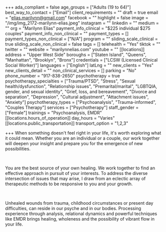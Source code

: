 +++
ada_compliant = false
age_groups = ["Adults (19 to 64)"]
best_way_to_contact = ["Email"]
client_requirements = ""
draft = true
email = "elias.marilynn@gmail.com"
facebook = ""
highlight = false
image = "/img/img_2172-marilynn-elias.jpeg"
instagram = ""
linkedin = ""
medium = ""
org = "Marilynn Elias"
payment_info_clinical = "$225 individual $275 couples"
payment_info_non_clinical = ""
payment_types = []
payment_types_non_clinical = ["N/A"]
program = ""
sliding_scale_clinical = true
sliding_scale_non_clinical = false
tags = []
telehealth = "Yes"
tiktok = ""
twitter = ""
website = "marilynnelias.com"
youtube = ""
[[locations]]
address = "Upper West Side"
boroughs = ["Staten Island", "Queens", "Manhattan", "Brooklyn", "Bronx"]
credentials = ["LCSW (Licensed Clinical Social Worker)"]
languages = ["English"]
latLng = ""
new_clients = "Yes"
new_clients_detail = ""
non_clinical_services = []
parking = "No"
phone_number = "917-838-2650"
psychotherapy = true
psychotherapy_specialties = ["Trauma/PTSD", "Stress", "Sexual health/dysfunction", "Relationship issues", "Premarital/marital", "LGBTQIA, gender, and sexual identity", "Grief, loss, and bereavement", "Divorce and separation", "Depression", "Cultural adjustment", "Attachment issues", "Anxiety"]
psychotherapy_types = ["Psychoanalysis", "Trauma-informed", "Couples Therapy"]
services = ["Psychotherapy"]
staff_gender = ["Female"]
trainings = "Psychoanalysis, EMDR"
[[locations.hours_of_operation]]
day_hours = "Varies"
[[locations.public_transportation]]
transport_option = "1,2,3"

+++
When something doesn't feel right in your life, it's worth exploring what it could mean. Whether you are an individual or a couple, our work together will deepen your insight and prepare you for the emergence of new possibilities.

<br>

You are the best source of your own healing. We work together to find an effective approach in pursuit of your interests. To address the diverse intersection of issues that may arise, I draw from an eclectic array of therapeutic methods to be responsive to you and your growth.

<br>

Unhealed wounds from trauma, childhood circumstances or present day difficulties, can reside in our psyche and in our bodies. Processing experience through analysis, relational dynamics and powerful techniques like EMDR brings healing, wholeness and the possibility of vibrant flow in your life.